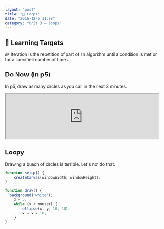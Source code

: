 ```yaml
---
layout: "post"
title: "🔁 Loops"
date: "2016-12-6 11:28"
category: "Unit 3 – loops"
---
```


## 🎯 Learning Targets
`AP` Iteration is the repetition of part of an algorithm until a condition is met or for a specified number of times.

## Do Now (in p5)
In p5, draw as many circles as you can in the next 3 minutes.

<iframe src="http://alpha.editor.p5js.org/embed/ByWSpbQQe" width = "100%"></iframe>

## Loopy
Drawing a bunch of circles is terrible. Let's not do that.

<script type="text/p5" data-autoplay data-preview-width="" data-preview-height="">
function setup() {
  createCanvas(windowWidth,windowHeight);
}

function draw() {
  x = 50;
  while(x<windowWidth){
    ellipse(x,50,50,50);
    x = x + 50;
  }
}
</script>

```javascript
function setup() {
    createCanvas(windowWidth, windowHeight);
}

function draw() {
  background('white');
    x = 5;
    while (x < mouseY) {
        ellipse(x, y, 10, 10);
        x = x + 10;
    }
}
```
